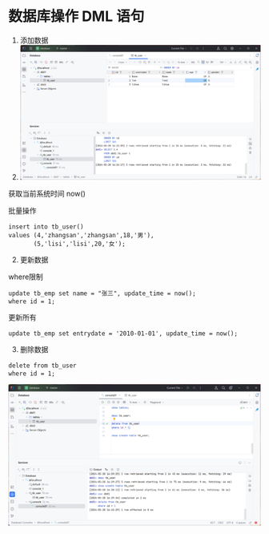# 数据库操作 DML 语句

1. 添加数据
2. ![image-20240520162424676](./D03SQL语句DML.assets/image-20240520162424676.png)

获取当前系统时间 now()

批量操作

```mysql
insert into tb_user()
values (4,'zhangsan','zhangsan',18,'男'),
       (5,'lisi','lisi',20,'女');
```

2. 更新数据

where限制

```mysql
update tb_emp set name = "张三", update_time = now();
where id = 1;
```

更新所有

```mysql
update tb_emp set entrydate = '2010-01-01', update_time = now();
```

3. 删除数据

```mysql
delete from tb_user
where id = 1;
```

![image-20240520164541974](./D03SQL语句DML.assets/image-20240520164541974.png)

